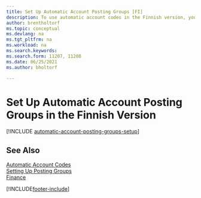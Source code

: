 ```yaml
---
title: Set Up Automatic Account Posting Groups [FI]
description: To use automatic account codes in the Finnish version, you must create an automatic account posting group.
author: brentholtorf
ms.topic: conceptual
ms.devlang: na
ms.tgt_pltfrm: na
ms.workload: na
ms.search.keywords:
ms.search.form: 11207, 11208
ms.date: 06/25/2021
ms.author: bholtorf

---
```

# Set Up Automatic Account Posting Groups in the Finnish Version

[!INCLUDE [automatic-account-posting-groups-setup](../includes/FISE/automatic-account-posting-groups-setup.md)]

## See Also

[Automatic Account Codes](automatic-account-codes.md)  
[Setting Up Posting Groups](../../finance-posting-groups.md)  
[Finance](../../finance.md)  


[!INCLUDE[footer-include](../../includes/footer-banner.md)]